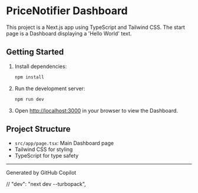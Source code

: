 
# PriceNotifier Dashboard

This project is a Next.js app using TypeScript and Tailwind CSS. The start page is a Dashboard displaying a 'Hello World' text.

## Getting Started

1. Install dependencies:
   ```powershell
   npm install
   ```
2. Run the development server:
   ```powershell
   npm run dev
   ```
3. Open [http://localhost:3000](http://localhost:3000) in your browser to view the Dashboard.

## Project Structure
- `src/app/page.tsx`: Main Dashboard page
- Tailwind CSS for styling
- TypeScript for type safety

---
Generated by GitHub Copilot

// "dev": "next dev --turbopack",
